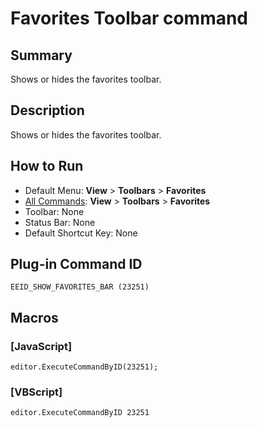 # Favorites Toolbar command

## Summary

Shows or hides the favorites toolbar.

## Description

Shows or hides the favorites toolbar. 

## How to Run

- Default Menu: **View** > **Toolbars** \> **Favorites**
- [All Commands](../tools/all_commands): **View** > **Toolbars** \> **Favorites**
- Toolbar: None
- Status Bar: None
- Default Shortcut Key: None

## Plug-in Command ID

```
EEID_SHOW_FAVORITES_BAR (23251)```

## Macros

### \[JavaScript\]

```
editor.ExecuteCommandByID(23251);
```

### \[VBScript\]

```
editor.ExecuteCommandByID 23251
```
